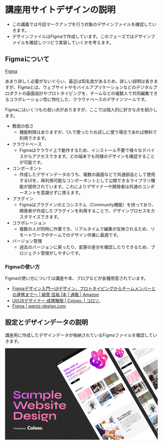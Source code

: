 講座用サイトデザインの説明
===

- この講義では今回マークアップを行う対象のデザインファイルを確認していきます。
- デザインファイルはFigmaで作成しています。このフェーズではデザインファイルを確認しつつどう実装していくかを考えます。

## Figmaについて

[Figma](https://www.figma.com/ja/)

あまり詳しく必要がないぐらい、最近は知名度があるため、詳しい説明は省きますが、Figmaとは、ウェブサイトやモバイルアプリケーションなどのデジタルプロダクトの画面設計やプロトタイピングを、チームなどの複数人で共同編集できるコラボレーション性に特化した、クラウドベースのデザインツールです。

Figmaにはいくつもの良い点がありますが、ここでは個人的に好きな点を紹介します。

- 敷居の低さ
  - 機能制限はありますが、1人で使ったりお試しに使う場合であれば無料で利用できます。
- クラウドベース
  - Figmaはクラウド上で動作するため、インストール不要で様々なデバイスからアクセスできます。どの端末でも同様のデザインを確認することが可能です。
- コンポーネント
  - 作成したデザインデータのうち、複数の画面などで共通部品として使用するUIを、再利用可能なコンポーネントとして公開できるライブラリ機能が提供されています。これによりデザイナーや開発者は共通のコンポーネントを意識せずに使えます。
- プラグイン
  - Figmaはプラグインのエコシステム（Community機能）を持っており、開発者が作成したプラグインを利用することで、デザインプロセスをカスタマイズできます。
- コラボレーション
  - 複数の人が同時に作業でき、リアルタイムで編集が反映されるため、リモートワークやチームでのデザイン作業に最適です。
- バージョン管理
  - 過去のバージョンに戻ったり、変更の差分を確認したりできるため、プロジェクト管理がしやすいです。

### Figmaの使い方

Figmaの使い方については講座や本、ブログなどが各種用意されています。

- [Figmaデザイン入門〜UIデザイン、プロトタイピングからチームメンバーとの連携まで〜 | 綿貫 佳祐 |本 | 通販 | Amazon](https://amzn.asia/d/0kJSPyb)
- [UI/UXデザイナー 成塚雅樹 | Coloso. | コロソ.](https://coloso.jp/visualcommunication/uxuidesigner-narizuka-jp)
- [Figma | wentz-design.com](https://wentz-design.com/tags/figma/)

## 設定とデザインデータの説明

講座用に作成したデザインデータが格納されているFigmaファイルを確認していきます。

![サイトデザインデータのサムネイル。Sample Website Designと書かれ、サイトデザインの一部が表示されている](./images/image-08-sample.png)
